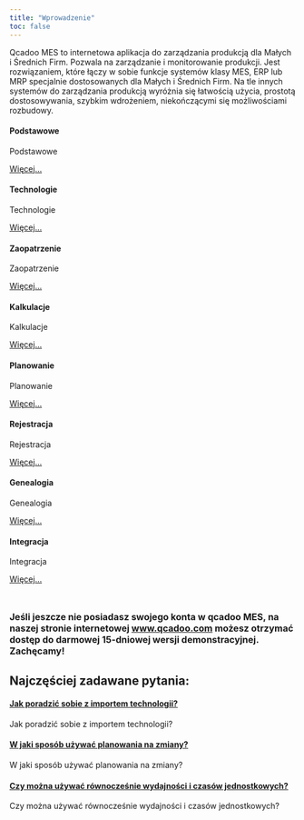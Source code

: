 ```yaml
---
title: "Wprowadzenie"
toc: false
---
```

Qcadoo MES to internetowa aplikacja do zarządzania produkcją dla Małych i Średnich Firm. Pozwala na zarządzanie i monitorowanie produkcji. Jest rozwiązaniem, które łączy w sobie funkcje systemów klasy MES, ERP lub MRP specjalnie dostosowanych dla Małych i Średnich Firm. Na tle innych systemów do zarządzania produkcją wyróżnia się łatwością użycia, prostotą dostosowywania, szybkim wdrożeniem, niekończącymi się możliwościami rozbudowy.&nbsp;

<div class="row">
         <div class="col-md-3 col-sm-6">
             <div class="panel panel-default text-center">
                 <div class="panel-heading without-padding">
                     <span class="fa-stack fa-5x">
                           <i class="fa fa-circle fa-stack-2x knowledge-base-text"></i>
                           <i class="fa fa-database fa-stack-1x fa-inverse"></i>
                     </span>
                 </div>
                 <div class="panel-body">
                     <h4>Podstawowe</h4>
                     <p>Podstawowe</p>
                     <a href="dane-podstawowe.html" class="btn btn-primary">Więcej...</a>
                 </div>
             </div>
         </div>
         <div class="col-md-3 col-sm-6">
             <div class="panel panel-default text-center">
                 <div class="panel-heading without-padding">
                     <span class="fa-stack fa-5x">
                           <i class="fa fa-circle fa-stack-2x knowledge-base-text"></i>
                           <i class="fa fa-tree fa-stack-1x fa-inverse"></i>
                     </span>
                 </div>
                 <div class="panel-body">
                     <h4>Technologie</h4>
                     <p>Technologie</p>
                     <a href="technologie.html" class="btn btn-primary">Więcej...</a>
                 </div>
             </div>
         </div>
         <div class="col-md-3 col-sm-6">
             <div class="panel panel-default text-center">
                 <div class="panel-heading without-padding">
                     <span class="fa-stack fa-5x">
                           <i class="fa fa-circle fa-stack-2x knowledge-base-text"></i>
                           <i class="fa fa-car fa-stack-1x fa-inverse"></i>
                     </span>
                 </div>
                 <div class="panel-body">
                     <h4>Zaopatrzenie</h4>
                     <p>Zaopatrzenie</p>
                     <a href="Zaopatrzenie.html" class="btn btn-primary">Więcej...</a>
                 </div>
             </div>
         </div>
         <div class="col-md-3 col-sm-6">
             <div class="panel panel-default text-center">
                 <div class="panel-heading without-padding">
                     <span class="fa-stack fa-5x">
                           <i class="fa fa-circle fa-stack-2x knowledge-base-text"></i>
                           <i class="fa fa-calculator fa-stack-1x fa-inverse"></i>
                     </span>
                 </div>
                 <div class="panel-body">
                     <h4>Kalkulacje</h4>
                     <p>Kalkulacje</p>
                     <a href="kalkulacje.html" class="btn btn-primary">Więcej...</a>
                 </div>
             </div>
         </div>
</div>
<div class="row">
         <div class="col-md-3 col-sm-6">
             <div class="panel panel-default text-center">
                 <div class="panel-heading without-padding">
                     <span class="fa-stack fa-5x">
                           <i class="fa fa-circle fa-stack-2x knowledge-base-text"></i>
                           <i class="fa fa-calendar fa-stack-1x fa-inverse"></i>
                     </span>
                 </div>
                 <div class="panel-body">
                     <h4>Planowanie</h4>
                     <p>Planowanie</p>
                     <a href="planowanie.html" class="btn btn-primary">Więcej...</a>
                 </div>
             </div>
         </div>
         <div class="col-md-3 col-sm-6">
             <div class="panel panel-default text-center">
                 <div class="panel-heading without-padding">
                     <span class="fa-stack fa-5x">
                           <i class="fa fa-circle fa-stack-2x knowledge-base-text"></i>
                           <i class="fa fa-tasks fa-stack-1x fa-inverse"></i>
                     </span>
                 </div>
                 <div class="panel-body">
                     <h4>Rejestracja</h4>
                     <p>Rejestracja</p>
                     <a href="rejestracja.html" class="btn btn-primary">Więcej...</a>
                 </div>
             </div>
         </div>
         <div class="col-md-3 col-sm-6">
             <div class="panel panel-default text-center">
                 <div class="panel-heading without-padding">
                     <span class="fa-stack fa-5x">
                           <i class="fa fa-circle fa-stack-2x knowledge-base-text"></i>
                           <i class="fa fa-history fa-stack-1x fa-inverse"></i>
                     </span>
                 </div>
                 <div class="panel-body">
                     <h4>Genealogia</h4>
                     <p>Genealogia</p>
                     <a href="genealogia.html" class="btn btn-primary">Więcej...</a>
                 </div>
             </div>
         </div>
         <div class="col-md-3 col-sm-6">
             <div class="panel panel-default text-center">
                 <div class="panel-heading without-padding">
                     <span class="fa-stack fa-5x">
                           <i class="fa fa-circle fa-stack-2x knowledge-base-text"></i>
                           <i class="fa fa-link fa-stack-1x fa-inverse"></i>
                     </span>
                 </div>
                 <div class="panel-body">
                     <h4>Integracja</h4>
                     <p>Integracja</p>
                     <a href="integracja.html" class="btn btn-primary">Więcej...</a>
                 </div>
             </div>
         </div>
</div>


<font size="3"><b><br>
        </b></font>

<font size="3"><b>Jeśli jeszcze nie posiadasz swojego konta w qcadoo MES, na naszej stronie internetowej <a href="http://www.qcadoo.com" target="_blank"><font color="#0000ff">www.qcadoo.com</font></a> możesz otrzymać dostęp do darmowej 15-dniowej wersji demonstracyjnej. Zachęcamy!</b></font>

<h2>Najczęściej zadawane pytania:</h2>

<div class="panel-group" id="accordion">
                    <div class="panel panel-default">
                        <div class="panel-heading">
                            <h4 class="panel-title">
                                <a class="noCrossRef accordion-toggle" data-toggle="collapse" data-parent="#accordion" href="#collapseOne">Jak poradzić sobie z importem technologii?</a>
                            </h4>
                        </div>
                        <div id="collapseOne" class="panel-collapse collapse noCrossRef">
                            <div class="panel-body">
                                Jak poradzić sobie z importem technologii?
                            </div>
                        </div>
                    </div>
                    <div class="panel panel-default">
                        <div class="panel-heading">
                            <h4 class="panel-title">
                                <a class="noCrossRef accordion-toggle" data-toggle="collapse" data-parent="#accordion" href="#collapseTwo">W jaki sposób używać planowania na zmiany?</a>
                            </h4>
                        </div>
                        <div id="collapseTwo" class="panel-collapse collapse noCrossRef">
                            <div class="panel-body">
                                W jaki sposób używać planowania na zmiany?
                            </div>
                        </div>
                    </div>
                    <div class="panel panel-default">
                        <div class="panel-heading">
                            <h4 class="panel-title">
                                <a class="noCrossRef accordion-toggle" data-toggle="collapse" data-parent="#accordion" href="#collapseThree">Czy można używać równocześnie wydajności i czasów jednostkowych?</a>
                            </h4>
                        </div>
                        <div id="collapseThree" class="panel-collapse collapse noCrossRef">
                            <div class="panel-body">
                                Czy można używać równocześnie wydajności i czasów jednostkowych?
                            </div>
                        </div>
                    </div>
</div>